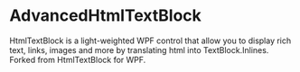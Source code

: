 # AdvancedHtmlTextBlock
HtmlTextBlock is a light-weighted WPF control that allow you to display rich text, links, images and more by translating html into TextBlock.Inlines. Forked from HtmlTextBlock for WPF.
